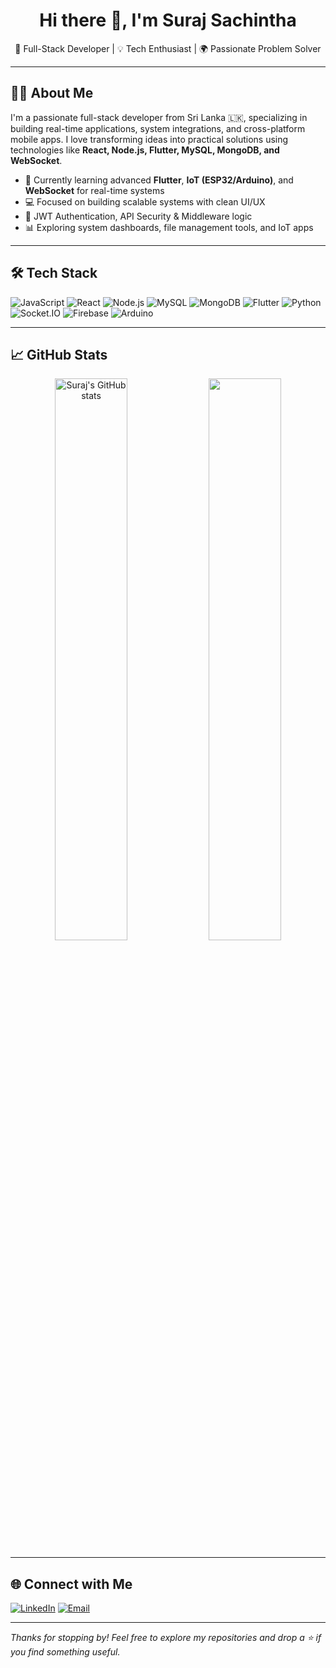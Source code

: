 <h1 align="center">Hi there 👋, I'm Suraj Sachintha</h1>

<p align="center">
  🔧 Full-Stack Developer | 💡 Tech Enthusiast | 🌍 Passionate Problem Solver
</p>

---

## 🧑‍💻 About Me

I'm a passionate full-stack developer from Sri Lanka 🇱🇰, specializing in building real-time applications, system integrations, and cross-platform mobile apps. I love transforming ideas into practical solutions using technologies like **React, Node.js, Flutter, MySQL, MongoDB, and WebSocket**.

- 🌱 Currently learning advanced **Flutter**, **IoT (ESP32/Arduino)**, and **WebSocket** for real-time systems  
- 💻 Focused on building scalable systems with clean UI/UX  
- 🔐 JWT Authentication, API Security & Middleware logic  
- 📊 Exploring system dashboards, file management tools, and IoT apps

---

## 🛠️ Tech Stack

![JavaScript](https://img.shields.io/badge/-JavaScript-black?style=flat-square&logo=javascript)
![React](https://img.shields.io/badge/-React-black?style=flat-square&logo=react)
![Node.js](https://img.shields.io/badge/-Node.js-black?style=flat-square&logo=node.js)
![MySQL](https://img.shields.io/badge/-MySQL-black?style=flat-square&logo=mysql)
![MongoDB](https://img.shields.io/badge/-MongoDB-black?style=flat-square&logo=mongodb)
![Flutter](https://img.shields.io/badge/-Flutter-black?style=flat-square&logo=flutter)
![Python](https://img.shields.io/badge/-Python-black?style=flat-square&logo=python)
![Socket.IO](https://img.shields.io/badge/-Socket.IO-black?style=flat-square&logo=socket.io)
![Firebase](https://img.shields.io/badge/-Firebase-black?style=flat-square&logo=firebase)
![Arduino](https://img.shields.io/badge/-Arduino-black?style=flat-square&logo=arduino)

---

## 📈 GitHub Stats

<p align="center">
  <img src="https://github-readme-stats.vercel.app/api?username=surajlanka98&show_icons=true&theme=tokyonight" alt="Suraj's GitHub stats" width="48%"/>  
  <img src="https://github-readme-streak-stats.herokuapp.com/?user=surajlanka98&theme=tokyonight" width="48%" />
</p>

---

## 🌐 Connect with Me

[![LinkedIn](https://img.shields.io/badge/-LinkedIn-blue?style=flat-square&logo=linkedin&logoColor=white)](https://lk.linkedin.com/in/suraj-sachintha-5b8574266)
[![Email](https://img.shields.io/badge/-Email-black?style=flat-square&logo=gmail&logoColor=red)](mailto:surajlanka98@gmail.com)

---

*Thanks for stopping by! Feel free to explore my repositories and drop a ⭐ if you find something useful.*

